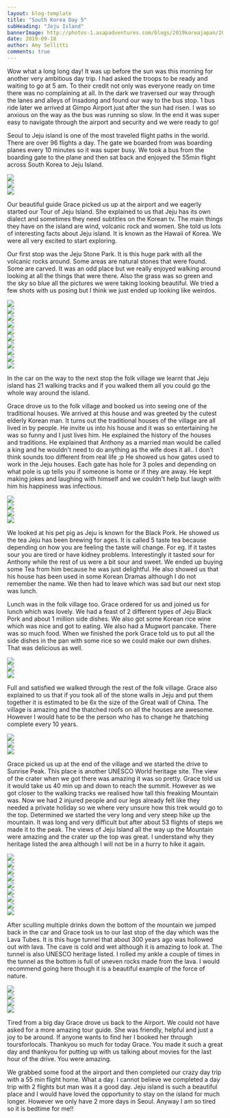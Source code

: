 ```yaml
---
layout: blog-template
title: "South Korea Day 5"
subHeading: "Jeju Island"
bannerImage: http://photos-1.asapadventures.com/blogs/2019koreajapan/2019-09-18/PANO_20190918_141552.vr.jpg_compressed.JPEG
date: 2019-09-18
author: Amy Sellitti
comments: true
---
```


Wow what a long long day! It was up before the sun was this morning for another very ambitious day trip. I had asked the troops to be ready and waiting to go at 5 am. To their credit not only was everyone ready on time there was no complaining at all. In the dark we traversed our way through the lanes and alleys of Insadong and found our way to the bus stop. 1 bus ride later we arrived at Gimpo Airport just after the sun had risen. I was so anxious on the way as the bus was running so slow. In the end it was super easy to navigate through the airport and security and we were ready to go!

Seoul to Jeju island is one of the most traveled flight paths in the world. There are over 96 flights a day. The gate we boarded from was boarding planes every 10 minutes so it was super busy. We took a bus from the boarding gate to the plane and then sat back and enjoyed the 55min flight across South Korea to Jeju Island.

<div class="center-image"><img src="http://photos-1.asapadventures.com/blogs/2019koreajapan/2019-09-18/IMG_20190918_071114.jpg_compressed.JPEG"/></div>
<div class="center-image"><img src="http://photos-1.asapadventures.com/blogs/2019koreajapan/2019-09-18/IMG_20190918_072249.jpg_compressed.JPEG"/></div>
<div class="center-image"><img src="http://photos-1.asapadventures.com/blogs/2019koreajapan/2019-09-18/IMG_20190918_075722.jpg_compressed.JPEG"/></div>

Our beautiful guide Grace picked us up at the airport and we eagerly started our Tour of Jeju Island. She explained to us that Jeju has its own dialect and sometimes they need subtitles on the Korean tv. The main things they have on the island are wind, volcanic rock and women. She told us lots of interesting facts about Jeju island. It is known as the Hawaii of Korea. We were all very excited to start exploring.

Our first stop was the Jeju Stone Park. It is this huge park with all the volcanic rocks around. Some areas are natural stones that were found. Some are carved. It was an odd place but we really enjoyed walking around looking at all the things that were there. Also the grass was so green and the sky so blue all the pictures we were taking looking beautiful. We tried a few shots with us posing but I think we just ended up looking like weirdos.

<div class="center-image"><img src="http://photos-1.asapadventures.com/blogs/2019koreajapan/2019-09-18/IMG_20190918_094317.jpg_compressed.JPEG"/></div>
<div class="center-image"><img src="http://photos-1.asapadventures.com/blogs/2019koreajapan/2019-09-18/IMG_20190918_100959.jpg_compressed.JPEG"/></div>
<div class="center-image"><img src="http://photos-1.asapadventures.com/blogs/2019koreajapan/2019-09-18/IMG_20190918_101616(1).jpg_compressed.JPEG"/></div>
<div class="center-image"><img src="http://photos-1.asapadventures.com/blogs/2019koreajapan/2019-09-18/IMG_20190918_102104.jpg_compressed.JPEG"/></div>
<div class="center-image"><img src="http://photos-1.asapadventures.com/blogs/2019koreajapan/2019-09-18/20190918104815_IMG_1224.jpg_compressed.JPEG"/></div>
<div class="center-image"><img src="http://photos-1.asapadventures.com/blogs/2019koreajapan/2019-09-18/20190918110614_IMG_1238.jpg_compressed.JPEG"/></div>
<div class="center-image"><img src="http://photos-1.asapadventures.com/blogs/2019koreajapan/2019-09-18/20190918111655_IMG_1255.jpg_compressed.JPEG"/></div>
<div class="center-image"><img src="http://photos-1.asapadventures.com/blogs/2019koreajapan/2019-09-18/20190918111945_IMG_1262.jpg_compressed.JPEG"/></div>
<div class="center-image"><img src="http://photos-1.asapadventures.com/blogs/2019koreajapan/2019-09-18/20190918113000_IMG_1281.jpg_compressed.JPEG"/></div>
<div class="center-image"><img src="http://photos-1.asapadventures.com/blogs/2019koreajapan/2019-09-18/20190918113143_IMG_1296.jpg_compressed.JPEG"/></div>

In the car on the way to the next stop the folk village we learnt that Jeju island has 21 walking tracks and if you walked them all you could go the whole way around the island.

Grace drove us to the folk village and booked us into seeing one of the traditional houses. We arrived at this house and was greeted by the cutest elderly Korean man. It turns out the traditional houses of the village are all lived in by people. He invite us into his house and it was so entertaining he was so funny and I just lives him. He explained the history of the houses and traditions. He explained that Anthony as a married man would be called a king and he wouldn't need to do anything as the wife does it all.. I don't think sounds too different from real life ;p He showed us how gates used to work in the Jeju houses. Each gate has hole for 3 poles and depending on what pole is up tells you if someone is home or if they are away. He kept making jokes and laughing with himself and we couldn't help but laugh with him his happiness was infectious.

<div class="center-image"><img src="http://photos-1.asapadventures.com/blogs/2019koreajapan/2019-09-18/20190918122321_IMG_1304.jpg_compressed.JPEG"/></div>
<div class="center-image"><img src="http://photos-1.asapadventures.com/blogs/2019koreajapan/2019-09-18/20190918122524_IMG_1306.jpg_compressed.JPEG"/></div>
<div class="center-image"><img src="http://photos-1.asapadventures.com/blogs/2019koreajapan/2019-09-18/20190918125027_IMG_1325.jpg_compressed.JPEG"/></div>
<div class="center-image"><img src="http://photos-1.asapadventures.com/blogs/2019koreajapan/2019-09-18/20190918125206_IMG_1328.jpg_compressed.JPEG"/></div>

We looked at his pet pig as Jeju is known for the Black Pork. He showed us the tea Jeju has been brewing for ages. It is called 5 taste tea because depending on how you are feeling the taste will change. For eg. If it tastes sour you are tired or have kidney problems. Interestingly it tasted sour for Anthony while the rest of us were a bit sour and sweet. We ended up buying some Tea from him because he was just delightful. He also showed us that his house has been used in some Korean Dramas although I do not remember the name. We then had to leave which was sad but our next stop was lunch.

Lunch was in the folk village too. Grace ordered for us and joined us for lunch which was lovely. We had a feast of 2 different types of Jeju Black Pork and about 1 million side dishes. We also got some Korean rice wine which was nice and got to eating. We also had a Mugwort pancake. There was so much food. When we finished the pork Grace told us to put all the side dishes in the pan with some rice so we could make our own dishes. That was delicious as well.

<div class="center-image"><img src="http://photos-1.asapadventures.com/blogs/2019koreajapan/2019-09-18/20190918131012_IMG_1333.jpg_compressed.JPEG"/></div>
<div class="center-image"><img src="http://photos-1.asapadventures.com/blogs/2019koreajapan/2019-09-18/20190918131110_IMG_1335.jpg_compressed.JPEG"/></div>
<div class="center-image"><img src="http://photos-1.asapadventures.com/blogs/2019koreajapan/2019-09-18/IMG_20190918_125436.jpg_compressed.JPEG"/></div>

Full and satisfied we walked through the rest of the folk village. Grace also explained to us that if you took all of the stone walls in Jeju and put them together it is estimated to be 6x the size of the Great wall of China. The village is amazing and the thatched roofs on all the houses are awesome. However I would hate to be the person who has to change he thatching complete every 10 years.

<div class="center-image"><img src="http://photos-1.asapadventures.com/blogs/2019koreajapan/2019-09-18/20190918140645_IMG_1340.jpg_compressed.JPEG"/></div>
<div class="center-image"><img src="http://photos-1.asapadventures.com/blogs/2019koreajapan/2019-09-18/20190918140841_IMG_1345.jpg_compressed.JPEG"/></div>
<div class="center-image"><img src="http://photos-1.asapadventures.com/blogs/2019koreajapan/2019-09-18/20190918141556_IMG_1358.jpg_compressed.JPEG"/></div>

Grace picked us up at the end of the village and we started the drive to Sunrise Peak. This place is another UNESCO World heritage site. The view of the crater when we got there was amazing it was so pretty. Grace told us it would take us 40 min up and down to reach the summit. However as we got closer to the walking tracks we realised how tall this freaking Mountain was. Now we had 2 injured people and our legs already felt like they needed a private holiday so we where very unsure how this trek would go to the top. Determined we started the very long and very steep hike up the mountain. It was long and very difficult but after about 53 flights of steps we made it to the peak. The views of Jeju Island all the way up the Mountain were amazing and the crater up the top was great. I understand why they heritage listed the area although I will not be in a hurry to hike it again.

<div class="center-image"><img src="http://photos-1.asapadventures.com/blogs/2019koreajapan/2019-09-18/20190918145021_IMG_1374.jpg_compressed.JPEG"/></div>
<div class="center-image"><img src="http://photos-1.asapadventures.com/blogs/2019koreajapan/2019-09-18/20190918145227_IMG_1376.jpg_compressed.JPEG"/></div>
<div class="center-image"><img src="http://photos-1.asapadventures.com/blogs/2019koreajapan/2019-09-18/IMG_20190918_135217.jpg_compressed.JPEG"/></div>
<div class="center-image"><img src="http://photos-1.asapadventures.com/blogs/2019koreajapan/2019-09-18/IMG_20190918_141044.jpg_compressed.JPEG"/></div>
<div class="center-image"><img src="http://photos-1.asapadventures.com/blogs/2019koreajapan/2019-09-18/IMG_20190918_141731.jpg_compressed.JPEG"/></div>
<div class="center-image"><img src="http://photos-1.asapadventures.com/blogs/2019koreajapan/2019-09-18/IMG_20190918_142535.jpg_compressed.JPEG"/></div>
<div class="center-image"><img src="http://photos-1.asapadventures.com/blogs/2019koreajapan/2019-09-18/IMG_20190918_143628.jpg_compressed.JPEG"/></div>
<div class="center-image"><img src="http://photos-1.asapadventures.com/blogs/2019koreajapan/2019-09-18/IMG_20190918_145501.jpg_compressed.JPEG"/></div>
<div class="center-image"><img src="http://photos-1.asapadventures.com/blogs/2019koreajapan/2019-09-18/PANO_20190918_141552.vr.jpg_compressed.JPEG"/></div>

After sculling multiple drinks down the bottom of the mountain we jumped back in the car and Grace took us to our last stop of the day which was the Lava Tubes. It is this huge tunnel that about 300 years ago was hollowed out with lava. The cave is cold and wet although it is amazing to look at. The tunnel is also UNESCO heritage listed. I rolled my ankle a couple of times in the tunnel as the bottom is full of uneven rocks made from the
lava. I would recommend going here though it is a beautiful example of the force of nature.

<div class="center-image"><img src="http://photos-1.asapadventures.com/blogs/2019koreajapan/2019-09-18/IMG_20190918_161427.jpg_compressed.JPEG"/></div>
<div class="center-image"><img src="http://photos-1.asapadventures.com/blogs/2019koreajapan/2019-09-18/IMG_20190918_162035.jpg_compressed.JPEG"/></div>
<div class="center-image"><img src="http://photos-1.asapadventures.com/blogs/2019koreajapan/2019-09-18/20190918171409_IMG_1434.jpg_compressed.JPEG"/></div>
<div class="center-image"><img src="http://photos-1.asapadventures.com/blogs/2019koreajapan/2019-09-18/20190918172127_IMG_1448.jpg_compressed.JPEG"/></div>

Tired from a big day Grace drove us back to the Airport. We could not have asked for a more amazing tour guide. She was friendly, helpful and just a joy to be around. If anyone wants to find her I booked her through toursforlocals. Thankyou so much for today Grace. You made it such a great day and thankyou for putting up with us talking about movies for the last hour of the drive. You were amazing.

We grabbed some food at the airport and then completed our crazy day trip with a 55 min flight home. What a day. I cannot believe we completed a day trip with 2 flights but man was it a good day. Jeju island is such a beautiful place and I would have loved the opportunity to stay on the island for much longer. However we only have 2 more days in Seoul. Anyway I am so tired so it is bedtime for me!!

